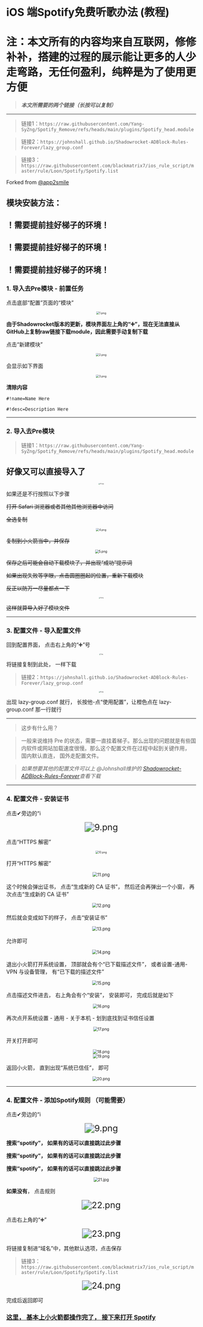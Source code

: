 # iOS 端Spotify免费听歌办法 (教程)
# 注：本文所有的内容均来自互联网，修修补补，搭建的过程的展示能让更多的人少走弯路，无任何盈利，纯粹是为了使用更方便
> ***本文所需要的两个链接（长按可以复制）***
---
> 链接1：`https://raw.githubusercontent.com/Yang-SyZng/Spotify_Remove/refs/heads/main/plugins/Spotify_head.module`

> 链接2：`https://johnshall.github.io/Shadowrocket-ADBlock-Rules-Forever/lazy_group.conf`

> 链接3：`https://raw.githubusercontent.com/blackmatrix7/ios_rule_script/master/rule/Loon/Spotify/Spotify.list`

Forked from [@app2smile](https://github.com/app2smile)
## 模块安装方法：
## ！需要提前挂好梯子的环境！
## ！需要提前挂好梯子的环境！
## ！需要提前挂好梯子的环境！

### 1. 导入去Pre模块 - 前置任务 

点击底部“配置”页面的“模块”

<div align="center">
<img src="./img/1.png" style="zoom:52%" alt="1.png"/>
</div>

**由于Shadowrocket版本的更新，模块界面左上角的“➕”，现在无法直接从GitHub上复制raw链接下载module，因此需要手动复制下载**

点击“新建模块”

<div align="center">
<img src="./img/2.png" style="zoom:52%" alt="2.png"/>
</div>

会显示如下界面

<div align="center">
<img src="./img/3.png" style="zoom:52%" alt="3.png"/>
</div>

**清除内容**

`#!name=Name Here`

`#!desc=Description Here`

---
### 2. 导入去Pre模块

> 链接1：`https://raw.githubusercontent.com/Yang-SyZng/Spotify_Remove/refs/heads/main/plugins/Spotify_head.module`

## 好像又可以直接导入了
<div align="center">
<img src="./img/25.jpg" style="zoom:23.5%" alt="25.jpg"/>
</div>

如果还是不行按照以下步骤

~~打开 Safari 浏览器或者其他其他浏览器中访问~~

~~全选复制~~

<div align="center">
<img src="./img/4.png" style="zoom:50.1%" alt="4.png"/>
</div>

~~复制到小火箭当中，并保存~~

<div align="center">
<img src="./img/5.png" style="zoom:60%" alt="5.png"/>
</div>

~~保存之后可能会自动下载模块了，并出现“成功”提示词~~

~~如果出现失败等字眼，点击圆圈圈起的位置，重新下载模块~~

~~反正以防万一尽量都点一下~~

<div align="center">
<img src="./img/6.png" style="zoom:23.6%" alt="6.png"/>
</div>

~~这样就算导入好了模块文件~~

---

### 3. 配置文件 - 导入配置文件

回到配置界面， 点击右上角的“➕”号

<div align="center">
<img src="./img/7.jpg" style="zoom:23.5%" alt="7.jpg"/>
</div>

 将链接复制到此处， 一样下载

> 链接2：`https://johnshall.github.io/Shadowrocket-ADBlock-Rules-Forever/lazy_group.conf`

<div align="center">
<img src="./img/8.jpg" style="zoom:23.5%" alt="8.jpg"/>
</div>

出现 lazy-group.conf 就行， 长按他-点“使用配置”，让橙色点在  lazy-group.conf 那一行就行

---
> 这步有什么用？

> 一般来说维持 Pre 的状态，需要一直挂着梯子。那么出现的问题就是有些国内软件或网站加载速度很慢。那么这个配置文件在过程中起到关键作用， 国内默认直连， 国外走配置文件。

> *如果想要其他的配置文件可以上
@Johnshall维护的
[Shadowrocket-ADBlock-Rules-Forever](https://github.com/Johnshall/Shadowrocket-ADBlock-Rules-Forever)查看下载*

---

### 4. 配置文件 - 安装证书

点击✔旁边的“i

<div align="center">
<img src="./img/9.png" style="zoom:165%" alt="9.png"/>
</div>

点击“HTTPS 解密”

<div align="center">
<img src="./img/10.png" style="zoom:50%" alt="10.png"/>
</div>

打开“HTTPS 解密”

<div align="center">
<img src="./img/11.png" style="zoom:80%" alt="11.png"/>
</div>

这个时候会弹出证书， 点击“生成新的 CA 证书”， 然后还会再弹出一个小窗， 再次点击“生成新的 CA 证书”

<div align="center">
<img src="./img/12.png" style="zoom:80%" alt="12.png"/>
</div>

然后就会变成如下的样子， 点击“安装证书”

<div align="center">
<img src="./img/13.png" style="zoom:80%" alt="13.png"/>
</div>

允许即可

<div align="center">
<img src="./img/14.png" style="zoom:80%" alt="14.png"/>
</div>

退出小火箭打开系统设置， 顶部就会有个“已下载描述文件”， 或者设置-通用-VPN 与设备管理， 有“已下载的描述文件”

<div align="center">
<img src="./img/15.png" style="zoom:80%" alt="15.png"/>
</div>

点击描述文件进去， 右上角会有个“安装”， 安装即可， 完成后就是如下

<div align="center">
<img src="./img/16.png" style="zoom:75%" alt="16.png"/>
</div>

再次点开系统设置 - 通用 - 关于本机 - 划到底找到证书信任设置

<div align="center">
<img src="./img/17.png" style="zoom:74%" alt="17.png"/>
</div>

开关打开即可

<div align="center">
<img src="./img/18.png" style="zoom:74%" alt="18.png"/>
</div>

<div align="center">
<img src="./img/19.png" style="zoom:74%" alt="19.png"/>
</div>

返回小火箭， 直到出现“系统已信任”， 即可

<div align="center">
<img src="./img/20.png" style="zoom:74%" alt="20.png"/>
</div>

---

### 4. 配置文件 - 添加Spotify规则 （可能需要）

点击✔旁边的“i

<div align="center">
<img src="./img/9.png" style="zoom:165%" alt="9.png"/>
</div>

**搜索“spotify”， 如果有的话可以直接跳过此步骤**

**搜索“spotify”， 如果有的话可以直接跳过此步骤**

**搜索“spotify”， 如果有的话可以直接跳过此步骤**

<div align="center">
<img src="./img/21.jpg" style="zoom:74%" alt="21.jpg"/>
</div>

**如果没有**， 点击规则

<div align="center">
<img src="./img/22.png" style="zoom:165%" alt="22.png"/>
</div>


点击右上角的“➕”

<div align="center">
<img src="./img/23.png" style="zoom:165%" alt="23.png"/>
</div>

将链接复制进“域名”中，其他默认选项，点击保存


> 链接3：`https://raw.githubusercontent.com/blackmatrix7/ios_rule_script/master/rule/Loon/Spotify/Spotify.list`

<div align="center">
<img src="./img/24.png" style="zoom:165%" alt="24.png"/>
</div>

完成后返回即可

### <u>**这里， 基本上小火箭都操作完了， 接下来打开 Spotify**</u>

